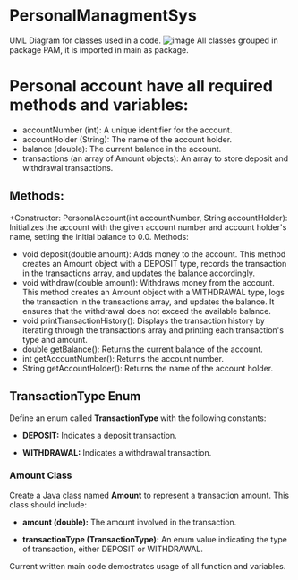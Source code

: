 # PersonalManagmentSys
UML Diagram for classes used in a code. 
![image](https://github.com/user-attachments/assets/a04a6bd2-6fb4-443c-9c50-aa1d144b559c)
All classes grouped in package PAM, it is imported in main as package.
# Personal account have all required methods and variables:
+ accountNumber (int): A unique identifier for the account.
+ accountHolder (String): The name of the account holder.
+ balance (double): The current balance in the account.
+ transactions (an array of Amount objects): An array to store deposit and withdrawal transactions.
## Methods:
+Constructor:
PersonalAccount(int accountNumber, String accountHolder): Initializes the account with the given account number and account holder's name, setting the initial balance to 0.0.
Methods:
+ void deposit(double amount):
   Adds money to the account. This method creates an Amount object with a DEPOSIT type, records the transaction in the transactions array, and updates the balance accordingly.
+ void withdraw(double amount):
   Withdraws money from the account. This method creates an Amount object with a WITHDRAWAL type, logs the transaction in the transactions array, and updates the balance. It ensures that the withdrawal does not exceed the available balance.
+ void printTransactionHistory():
   Displays the transaction history by iterating through the transactions array and printing each transaction's type and amount.
+ double getBalance():
   Returns the current balance of the account.
+ int getAccountNumber():
   Returns the account number.
+ String getAccountHolder():
   Returns the name of the account holder.
## TransactionType Enum

Define an enum called **TransactionType** with the following constants:

- **DEPOSIT:** Indicates a deposit transaction.
  
- **WITHDRAWAL:** Indicates a withdrawal transaction.
### Amount Class

Create a Java class named **Amount** to represent a transaction amount. This class should include:

- **amount (double):** The amount involved in the transaction.

- **transactionType (TransactionType):** An enum value indicating the type of transaction, either DEPOSIT or WITHDRAWAL.

Current written main code demostrates usage of all function and variables.
